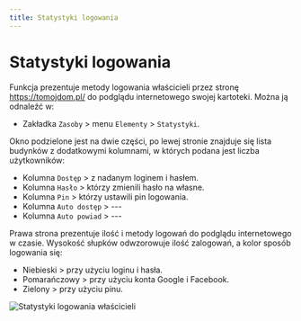 ```yaml
---
title: Statystyki logowania
---
```


# Statystyki logowania

Funkcja prezentuje metody logowania właścicieli przez stronę https://tomojdom.pl/ do podglądu internetowego swojej kartoteki. Można ją odnaleźć w:

- Zakładka `Zasoby` > menu `Elementy` > `Statystyki`.

Okno podzielone jest na dwie części, po lewej stronie znajduje się lista budynków z dodatkowymi kolumnami, w których podana jest liczba użytkowników:

- Kolumna `Dostęp` > z nadanym loginem i hasłem.
- Kolumna `Hasło` > którzy zmienili hasło na własne.
- Kolumna `Pin` > którzy ustawili pin logowania.
- Kolumna `Auto dostęp` > ---
- Kolumna `Auto powiad` > ---

Prawa strona prezentuje ilość i metody logowań do podglądu internetowego w czasie. Wysokość słupków odwzorowuje ilość zalogowań, a kolor sposób logowania się:

- Niebieski > przy użyciu loginu i hasła.
- Pomarańczowy > przy użyciu konta Google i Facebook.
- Zielony > przy użyciu pinu.

![Statystyki logowania właścicieli](StatLogWlas.gif)